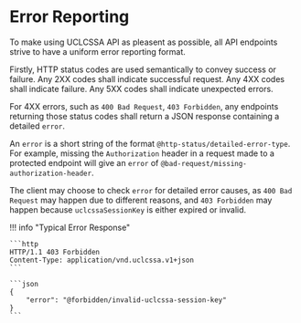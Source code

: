 # Error Reporting

To make using UCLCSSA API as pleasent as possible, all API endpoints strive to
have a uniform error reporting format.

Firstly, HTTP status codes are used semantically to convey success or failure.
Any 2XX codes shall indicate successful request. Any 4XX codes shall indicate
failure. Any 5XX codes shall indicate unexpected errors.

For 4XX errors, such as `400 Bad Request`, `403 Forbidden`, any endpoints
returning those status codes shall return a JSON response containing a detailed
`error`.

An `error` is a short string of the format `@http-status/detailed-error-type`.
For example, missing the `Authorization` header in a request made to a protected
endpoint will give an `error` of `@bad-request/missing-authorization-header`.

The client may choose to check `error` for detailed error causes, as
`400 Bad Request` may happen due to different reasons, and `403 Forbidden` may
happen because `uclcssaSessionKey` is either expired or invalid.

!!! info "Typical Error Response"

    ```http
    HTTP/1.1 403 Forbidden
    Content-Type: application/vnd.uclcssa.v1+json
    ```

    ```json
    {
        "error": "@forbidden/invalid-uclcssa-session-key"
    }
    ```
